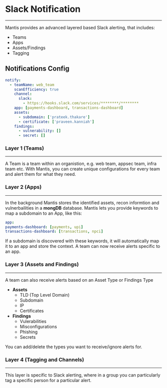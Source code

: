 # Slack Notification
---

Mantis provides an advanced layered based Slack alerting, that includes:

- Teams
- Apps
- Assets/Findings
- Tagging

## Notifications Config

```yaml
notify:
  - teamName: web_team
    scanEfficiency: true 
    channel:
      slack:
        - https://hooks.slack.com/services/********/********
    app: [payments-dashboard, transactions-dashboard]
    assets:
      - subdomain: ['prateek.thakare']
      - certificate: ['praveen.kanniah']
    findings: 
      - vulnerability: []
      - secret: []
```

### Layer 1 (Teams)
---

A Team is a team within an organistion, e.g. web team, appsec team, infra team etc. With Mantis, you can create unique configurations for every team and alert them for what they need.

### Layer 2 (Apps)
---

In the background Mantis stores the identified assets, recon informtion and vulnerbailities in a **mongDB** database. Mantis lets you provide keywords to map a subdomain to an App, like this:

```yaml
app:
payments-dashboard: [payments, upi]
transactions-dashboard: [transactions, npci]
```
If a subdomain is discovered with these keywords, it will automatically map it to an app and store the context. A team can now receive alerts specific to an app.

### Layer 3 (Assets and Findings)
---

A team can also receive alerts based on an Asset Type or Findings Type

- **Assets**
    - TLD (Top Level Domain)
    - Subdomain
    - IP
    - Certificates
- **Findings**
    - Vulerabilities
    - Misconfigurations
    - Phishing
    - Secrets

You can add/delete the types you want to receive/ignore alerts for.


### Layer 4 (Tagging and Channels)
---

This layer is specific to Slack alerting, where in a group you can particularly tag a specific person for a particular alert.
